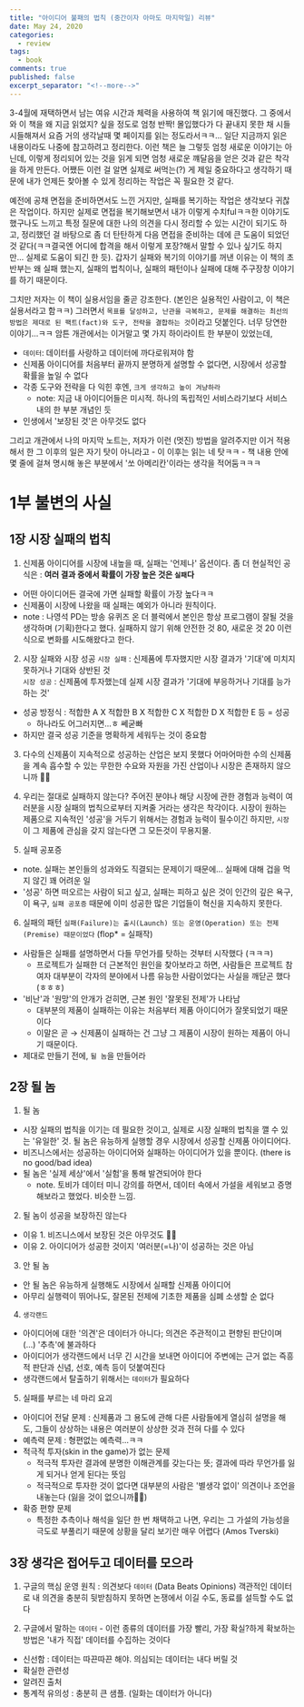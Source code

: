 ```yaml
---
title: "아이디어 불패의 법칙 (중간이자 아마도 마지막일) 리뷰" 
date: May 24, 2020 
categories: 
  - review 
tags: 
  - book
comments: true 
published: false
excerpt_separator: "<!--more-->"
---
```


3-4월에 재택하면서 남는 여유 시간과 체력을 사용하여 책 읽기에 매진했다. 그 중에서 와 이 책을 왜 지금 읽었지? 싶을 정도로 엄청 반짝! 몰입했다가 다 끝내지 못한 채 시들시들해져서 요즘 거의 생각날때 몇 페이지를 읽는 정도라서ㅋㅋ... 일단 지금까지 읽은 내용이라도 나중에 참고하려고 정리한다. 이런 책은 늘 그렇듯 엄청 새로운 이야기는 아닌데, 이렇게 정리되어 있는 것을 읽게 되면 엄청 새로운 꺠달음을 얻은 것과 같은 착각을 하게 만든다. 어쨌든 이런 걸 알면 실제로 써먹는(?) 게 제일 중요하다고 생각하기 때문에 내가 언제든 찾아볼 수 있게 정리하는 작업은 꼭 필요한 것 같다.
<!--more-->

예전에 공채 면접을 준비하면서도 느낀 거지만, 실패를 복기하는 작업은 생각보다 귀찮은 작업이다. 하지만 실제로 면접을 복기해보면서 내가 이렇게 수치fulㅋㅋ한 이야기도 했구나도 느끼고 특정 질문에 대한 나의 의견을 다시 정리할 수 있는 시간이 되기도 하고, 정리했던 걸 바탕으로 좀 더 탄탄하게 다음 면접을 준비하는 데에 큰 도움이 되었던 것 같다(ㅋㅋ결국엔 어디에 합격을 해서 이렇게 포장?해서 말할 수 있나 싶기도 하지만... 실제로 도움이 되긴 한 듯). 갑자기 실패와 복기의 이야기를 꺼낸 이유는 이 책의 초반부는 왜 실패 했는지, 실패의 법칙이나, 실패의 패턴이나 실패에 대해 주구장창 이야기를 하기 때문이다. 

그치만 저자는 이 책이 실용서임을 줄곧 강조한다. (본인은 실용적인 사람이고, 이 책은 실용서라고 함ㅋㅋ) 그러면서 `목표를 달성하고, 난관을 극복하고, 문제를 해결하는 최선의 방법은 제대로 된 팩트(fact)와 도구, 전략을 결합하는 것`이라고 덧붙인다. 너무 당연한 이야기...ㅋㅋ 암튼 개관에서는 이거말고 몇 가지 하이라이트 한 부분이 있었는데,

  - `데이터`: 데이터를 사랑하고 데이터에 까다로워져야 함
  - 신제품 아이디어를 처음부터 끝까지 분명하게 설명할 수 없다면, 시장에서 성공할 확률을 높일 수 없다
  - 각종 도구와 전략을 다 익힌 후엔, `크게 생각하고 높이 겨냥하라`
    - note: 지금 내 아이디어들은 미시적. 하나의 독립적인 서비스라기보다 서비스 내의 한 부분 개념인 듯
  - 인생에서 '보장된 것'은 아무것도 없다

그리고 개관에서 나의 마지막 노트는, 저자가 이런 (멋진) 방법을 알려주지만 이거 적용해서 한 그 이후의 일은 자기 탓이 아니라고 - 이 이후는 읽는 네 탓ㅋㅋ - 책 내용 안에 몇 줄에 걸쳐 명시해 놓은 부분에서 '쏘 아메리칸'이라는 생각을 적어둠ㅋㅋㅋ


# 1부 불변의 사실
## 1장 시장 실패의 법칙
1. 신제품 아이디어를 시장에 내높을 때, 실패는 '언제나' 옵션이다.
좀 더 현실적인 공식은 : **여러 결과 중에서 확률이 가장 높은 것은 `실패`다**
- 어떤 아이디어든 결국에 가면 실패할 확률이 가장 높다ㅋㅋ
- 신제품이 시장에 나왔을 때 실패는 예외가 아니라 원칙이다.
- note : 나영석 PD는 방송 유퀴즈 온 더 블럭에서 본인은 항상 프로그램이 잘될 것을 생각하며 (기획)한다고 했다. 실패하지 않기 위해 안전한 것 80, 새로운 것 20 이런식으로 변화를 시도해왔다고 한다.


2. 시장 실패와 시장 성공
`시장 실패` : 신제품에 투자했지만 시장 결과가 '기대'에 미치지 못하거나 기대와 상반된 것<br>
`시장 성공` : 신제품에 투자했는데 실제 시장 결과가 '기대에 부응하거나 기대를 능가하는 것'
  - 성공 방정식 : 적합한 A X 적합한 B X 적합한 C X 적합한 D X 적합한 E 등 = 성공
    - 하나라도 어그러지면...ㅎ 쎄굳빠
- 하지만 결국 성공 기준을 명확하게 세워두는 것이 중요함  


3. 다수의 신제품이 지속적으로 성공하는 산업은 보지 못했다
어마어마한 수의 신제품을 계속 흡수할 수 있는 무한한 수요와 자원을 가진 산업이나 시장은 존재하지 않으니까 🤷‍♀️  


4. 우리는 절대로 실패하지 않는다?
주어진 분야나 해당 시장에 관한 경험과 능력이 여러분을 시장 실패의 법칙으로부터 지켜줄 거라는 생각은 착각이다. 시장이 원하는 제품으로 지속적인 '성공'을 거두기 위해서는 경험과 능력이 필수이긴 하지만, `시장`이 그 제품에 관심을 갖지 않는다면 그 모든것이 무용지물. 


5. 실패 공포증
- note. 실패는 본인들의 성과와도 직결되는 문제이기 때문에... 실패에 대해 겁을 먹지 않긴 꽤 어려운 일
- '성공' 하면 떠오르는 사람이 되고 싶고, 실패는 피하고 싶은 것이 인간의 깊은 욕구, 이 욕구, `실패 공포증` 때문에 이미 성공한 많은 기업들이 혁신을 지속하지 못한다.  

6. 실패의 패턴
`실패(Failure)는 출시(Launch) 또는 운영(Operation) 또는 전제(Premise) 때문이었다` (flop* = 실패작)
- 사람들은 실패를 설명하면서 다들 무언가를 탓하는 것부터 시작했다 (ㅋㅋㅋ)
  - 프로젝트가 실패한 더 근본적인 원인을 찾아보라고 하면, 사람들은 프로젝트 참여자 대부분이 각자의 분야에서 나름 유능한 사람이었다는 사실을 깨닫곤 했다 (ㅎㅎㅎ)
- '비난'과 '원망'의 안개가 걷히면, 근본 원인 '잘못된 전제'가 나타남
  - 대부분의 제품이 실패하는 이유는 처음부터 제품 아이디어가 잘못되었기 때문이다
  - 이말은 곧 → 신제품이 실패하는 건 그냥 그 제품이 시장이 원하는 제품이 아니기 때문이다.
- 제대로 만들기 전에, `될 놈`을 만들어라


## 2장 될 놈
1. 될 놈
- 시장 실패의 법칙을 이기는 데 필요한 것이고, 실제로 시장 실패의 법칙을 깰 수 있는 '유일한' 것. 될 놈은 유능하게 실행할 경우 시장에서 성공할 신제품 아이디어다.
- 비즈니스에서는 성공하는 아이디어와 실패하는 아이디어가 있을 뿐이다. (there is no good/bad idea)
- 될 놈은 '실제 세상'에서 '실험'을 통해 발견되어야 한다
  - note. 토비가 데이터 미니 강의를 하면서, 데이터 속에서 가설을 세워보고 증명해보라고 했었다. 비슷한 느낌.


2. 될 놈이 성공을 보장하진 않는다
- 이유 1. 비즈니스에서 보장된 것은 아무것도 🙅‍♀️
- 이유 2. 아이디어가 성공한 것이지 '여러분(=나)'이 성공하는 것은 아님


3. 안 될 놈
- 안 될 놈은 유능하게 실행해도 시장에서 실패할 신제품 아이디어
- 아무리 실행력이 뛰어나도, 잘몬된 전제에 기초한 제품을 심폐 소생할 순 없다


4. `생각랜드`
- 아이디어에 대한 '의견'은 데이터가 아니다; 의견은 주관적이고 편향된 판단이며 (...) '추측'에 불과하다
- 아이디어가 생각랜드에서 너무 긴 시간을 보내면 아이디어 주변에는 근거 없는 즉흥적 판단과 신념, 선호, 예측 등이 덧붙여진다
- 생각랜드에서 탈출하기 위해서는 `데이터`가 필요하다


5. 실패를 부르는 네 마리 요괴
- 아이디어 전달 문제 : 신제품과 그 용도에 관해 다른 사람들에게 열심히 설명을 해도, 그들이 상상하는 내용은 여러분이 상상한 것과 전혀 다를 수 있다
- 예측력 문제 : 형편없는 예측력...ㅋㅋ
- 적극적 투자(skin in the game)가 없는 문제
  - 적극적 투자란 결과에 분명한 이해관계를 갖는다는 뜻; 결과에 따라 무언가를 잃게 되거나 얻게 된다는 뜻임
  - 적극적으로 투자한 것이 없다면 대부분의 사람은 '별생각 없이' 의견이나 조언을 내놓는다 (잃을 것이 없으니까🤷‍♀️)
- 확증 편향 문제
  - 특정한 추측이나 해석을 일단 한 번 채택하고 나면, 우리는 그 가설의 가능성을 극도로 부풀리기 때문에 상황을 달리 보기란 매우 어렵다 (Amos Tverski)


## 3장 생각은 접어두고 데이터를 모으라
1. 구글의 핵심 운영 원칙 : 의견보다 `데이터` (Data Beats Opinions)
객관적인 데이터로 내 의견을 충분히 뒷받침하지 못하면 논쟁에서 이길 수도, 동료를 설득할 수도 없다


2. 구글에서 말하는 `데이터` - 이런 종류의 데이터를 가장 빨리, 가장 확실?하게 확보하는 방법은 '내가 직접' 데이터를 수집하는 것이다 
- 신선함 : 데이터는 따끈따끈 해야. 의심되는 데이터는 내다 버릴 것
- 확실한 관련성
- 알려진 출처
- 통계적 유의성 : 충분히 큰 샘플. (일화는 데이터가 아니다)
